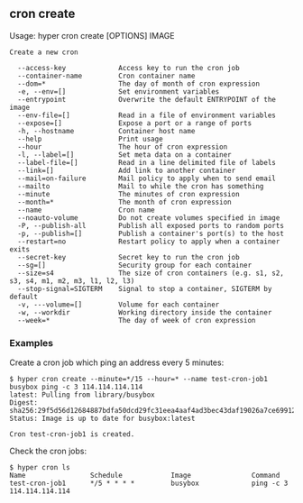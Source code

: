 ## cron create

Usage:	hyper cron create [OPTIONS] IMAGE

	Create a new cron

	  --access-key             Access key to run the cron job
	  --container-name         Cron container name
	  --dom=*                  The day of month of cron expression
	  -e, --env=[]             Set environment variables
	  --entrypoint             Overwrite the default ENTRYPOINT of the image
	  --env-file=[]            Read in a file of environment variables
	  --expose=[]              Expose a port or a range of ports
	  -h, --hostname           Container host name
	  --help                   Print usage
	  --hour                   The hour of cron expression
	  -l, --label=[]           Set meta data on a container
	  --label-file=[]          Read in a line delimited file of labels
	  --link=[]                Add link to another container
	  --mail=on-failure        Mail policy to apply when to send email
	  --mailto                 Mail to while the cron has something
	  --minute                 The minutes of cron expression
	  --month=*                The month of cron expression
	  --name                   Cron name
	  --noauto-volume          Do not create volumes specified in image
	  -P, --publish-all        Publish all exposed ports to random ports
	  -p, --publish=[]         Publish a container's port(s) to the host
	  --restart=no             Restart policy to apply when a container exits
	  --secret-key             Secret key to run the cron job
	  --sg=[]                  Security group for each container
	  --size=s4                The size of cron containers (e.g. s1, s2, s3, s4, m1, m2, m3, l1, l2, l3)
	  --stop-signal=SIGTERM    Signal to stop a container, SIGTERM by default
	  -v, ---volume=[]         Volume for each container
	  -w, --workdir            Working directory inside the container
	  --week=*                 The day of week of cron expression


### Examples

Create a cron job which ping an address every 5 minutes:

	$ hyper cron create --minute=*/15 --hour=* --name test-cron-job1 busybox ping -c 3 114.114.114.114
	latest: Pulling from library/busybox
	Digest: sha256:29f5d56d12684887bdfa50dcd29fc31eea4aaf4ad3bec43daf19026a7ce69912
	Status: Image is up to date for busybox:latest

	Cron test-cron-job1 is created.

Check the cron jobs:

	$ hyper cron ls
	Name                Schedule            Image               Command
	test-cron-job1      */5 * * * *         busybox             ping -c 3 114.114.114.114